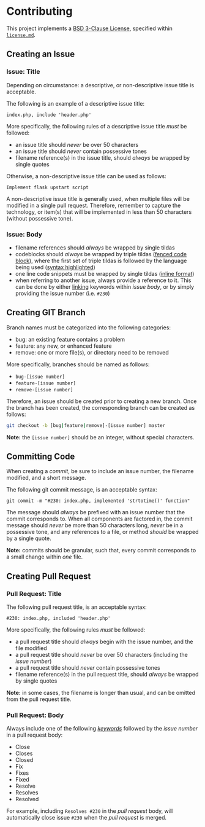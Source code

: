 # Contributing

This project implements a [BSD 3-Clause License](https://opensource.org/licenses/BSD-3-Clause),
 specified within [`license.md`](https://github.com/jeff1evesque/puppet-demonstration/blob/master/license.md).

## Creating an Issue

### Issue: Title

Depending on circumstance: a descriptive, or non-descriptive issue title is
 acceptable.

The following is an example of a descriptive issue title:

```text
index.php, include 'header.php'
```

More specifically, the following rules of a descriptive issue title *must* be
 followed:

- an issue title should *never* be over 50 characters
- an issue title should *never* contain possessive tones
- filename reference(s) in the issue title, should *always* be wrapped by
 single quotes

Otherwise, a non-descriptive issue title can be used as follows:

```text
Implement flask upstart script
```

A non-descriptive issue title is generally used, when multiple files will be
 modified in a single pull request.  Therefore, remember to capture the
 technology, or item(s) that will be implemented in less than 50 characters
 (without possessive tone).

### Issue: Body

- filename references should *always* be wrapped by single tildas
- codeblocks should *always* be wrapped by triple tildas
 ([fenced code block](https://help.github.com/articles/creating-and-highlighting-code-blocks/#fenced-code-blocks)), where the first set of triple tildas is followed by the
 language being used ([syntax highlighted](https://help.github.com/articles/creating-and-highlighting-code-blocks/#syntax-highlighting))
- one line code snippets must be wrapped by single tildas
 ([inline format](https://help.github.com/articles/basic-writing-and-formatting-syntax/#quoting-code))
- when referring to another issue, always provide a reference to it. This can
 be done by either [linking](https://help.github.com/articles/autolinked-references-and-urls/#issues-and-pull-requests)
 keywords within *issue body*, or by simply providing the issue number (i.e. `#230`)

## Creating GIT Branch

Branch names must be categorized into the following categories:

- bug: an existing feature contains a problem
- feature: any new, or enhanced feature
- remove: one or more file(s), or directory need to be removed

More specifically, branches should be named as follows:

- `bug-[issue number]`
- `feature-[issue number]`
- `remove-[issue number]`

Therefore, an issue should be created prior to creating a new branch.  Once the
 branch has been created, the corresponding branch can be created as follows:

```bash
git checkout -b [bug|feature|remove]-[issue number] master
```

**Note:** the `[issue number]` should be an integer, without special characters.

## Committing Code

When creating a *commit*, be sure to include an issue number, the filename
 modified, and a short message.

The following git commit message, is an acceptable syntax:

`git commit -m "#230: index.php, implemented 'strtotime()' function"`

The message should *always* be prefixed with an issue number that the commit
 corresponds to. When all components are factored in, the commit message should
 *never* be more than 50 characters long, *never* be in a possessive tone, and
 any references to a file, or method *should* be wrapped by a single quote.

**Note:** commits should be granular, such that, every commit corresponds to a
 small change within *one* file.

## Creating Pull Request

### Pull Request: Title

The following pull request title, is an acceptable syntax:

```text
#230: index.php, included 'header.php'
```

More specifically, the following rules *must* be followed:

- a pull request title should *always* begin with the issue number, and the
 file modified
- a pull request title should *never* be over 50 characters (including the
 *issue number*)
- a pull request title should *never* contain possessive tones
- filename reference(s) in the pull request title, should *always* be wrapped
 by single quotes

**Note:** in some cases, the filename is longer than usual, and can be omitted
 from the pull request title.

### Pull Request: Body

Always include one of the following [*keywords*](https://help.github.com/articles/closing-issues-via-commit-messages/#keywords-for-closing-issues)
 followed by the *issue number* in a pull request body:

- Close
- Closes
- Closed
- Fix
- Fixes
- Fixed
- Resolve
- Resolves
- Resolved

For example, including `Resolves #230` in the *pull request* body, will
 automatically close issue `#230` when the *pull request* is merged.